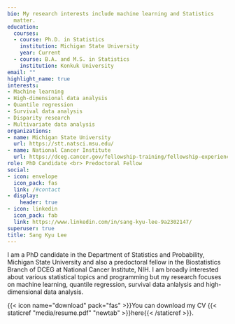 ```yaml
---
bio: My research interests include machine learning and Statistics
  matter.
education:
  courses:
  - course: Ph.D. in Statistics
    institution: Michigan State University
    year: Current
  - course: B.A. and M.S. in Statistics
    institution: Konkuk University
email: ""
highlight_name: true
interests:
- Machine learning
- High-dimensional data analysis
- Quantile regression
- Survival data analysis
- Disparity research
- Multivariate data analysis
organizations:
- name: Michigan State University
  url: https://stt.natsci.msu.edu/
- name: National Cancer Institute
  url: https://dceg.cancer.gov/fellowship-training/fellowship-experience/meet-fellows/bb/lee-sang-kyu
role: PhD Candidate <br> Predoctoral Fellow
social:
- icon: envelope
  icon_pack: fas
  link: /#contact
- display:
    header: true
- icon: linkedin
  icon_pack: fab
  link: https://www.linkedin.com/in/sang-kyu-lee-9a2302147/
superuser: true
title: Sang Kyu Lee
---
```


I am a PhD candidate in the Department of Statistics and Probability, Michigan State University and also a predoctoral fellow in the Biostatistics Branch of DCEG at National Cancer Institute, NIH. I am broadly interested about various statistical topics and programming but my research focuses on machine learning, quantile regression, survival data anlalysis and high-dimensional data analysis. 


{{< icon name="download" pack="fas" >}}You can download my CV {{< staticref "media/resume.pdf" "newtab" >}}here{{< /staticref >}}.
